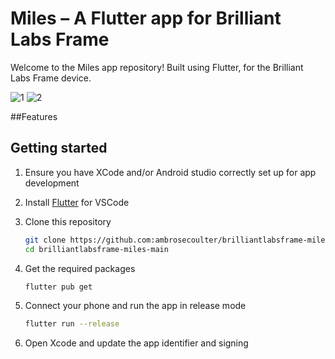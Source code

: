 # Miles – A Flutter app for Brilliant Labs Frame

Welcome to the Miles app repository! Built using Flutter, for the Brilliant Labs Frame device.

![1](https://github.com/user-attachments/assets/8e7d27ee-b2ba-42d6-b9a9-5b4ae4f57438)
![2](https://github.com/user-attachments/assets/2d60f14d-d574-414c-a506-ec8d631b6fe7)


##Features


## Getting started

1. Ensure you have XCode and/or Android studio correctly set up for app development

2. Install [Flutter](https://docs.flutter.dev/get-started/install) for VSCode

3. Clone this repository

    ```sh
    git clone https://github.com:ambrosecoulter/brilliantlabsframe-miles.git
    cd brilliantlabsframe-miles-main
    ```

4. Get the required packages

    ```sh
    flutter pub get
    ```

5. Connect your phone and run the app in release mode

    ```sh
    flutter run --release
    ```

6. Open Xcode and update the app identifier and signing
